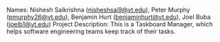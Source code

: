 Names: Nishesh Saikrishna (nisheshsai9@vt.edu), Peter Murphy (pmurphy26@vt.edu), Benjamin Hurt (benjaminhurt@vt.edu), Joel Buba (joelb1@vt.edu)
Project Description: This is a Taskboard Manager, which helps software engineering teams keep track of their tasks. 
